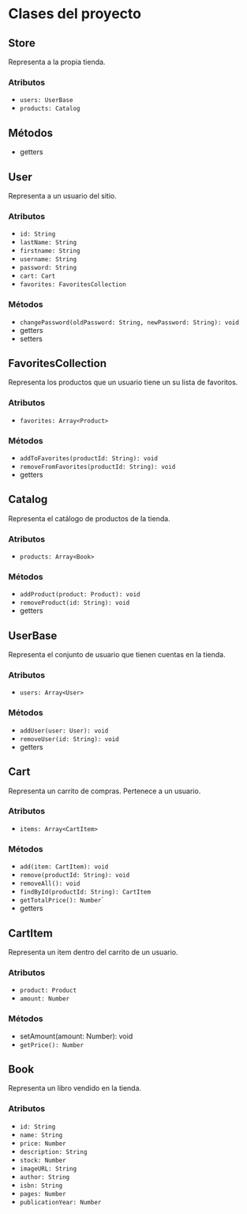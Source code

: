 # Clases del proyecto

## Store

Representa a la propia tienda.

### Atributos

* `users: UserBase`
* `products: Catalog`

## Métodos

* getters

## User

Representa a un usuario del sitio.

### Atributos

* `id: String`
* `lastName: String`
* `firstname: String`
* `username: String`
* `password: String`
* `cart: Cart`
* `favorites: FavoritesCollection`

### Métodos

* `changePassword(oldPassword: String, newPassword: String): void`
* getters
* setters

## FavoritesCollection

Representa los productos que un usuario tiene un su lista de favoritos.

### Atributos

* `favorites: Array<Product>`

### Métodos

* `addToFavorites(productId: String): void`
* `removeFromFavorites(productId: String): void`
* getters

## Catalog

Representa el catálogo de productos de la tienda.

### Atributos

* `products: Array<Book>`

### Métodos

* `addProduct(product: Product): void`
* `removeProduct(id: String): void`
* getters

## UserBase

Representa el conjunto de usuario que tienen cuentas en la tienda.

### Atributos

* `users: Array<User>`

### Métodos

* `addUser(user: User): void`
* `removeUser(id: String): void`
* getters

## Cart

Representa un carrito de compras. Pertenece a un usuario.

### Atributos

* `items: Array<CartItem>`

### Métodos

* `add(item: CartItem): void`
* `remove(productId: String): void`
* `removeAll(): void`
* `findById(productId: String): CartItem`
* `getTotalPrice(): Number`´
* getters

## CartItem

Representa un item dentro del carrito de un usuario.

### Atributos

* `product: Product`
* `amount: Number`

### Métodos

* setAmount(amount: Number): void
* `getPrice(): Number`

## Book

Representa un libro vendido en la tienda.

### Atributos

* `id: String`
* `name: String`
* `price: Number`
* `description: String`
* `stock: Number`
* `imageURL: String`
* `author: String`
* `isbn: String`
* `pages: Number`
* `publicationYear: Number`
